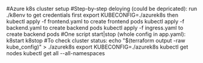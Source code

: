 #Azure k8s cluster setup
#Step-by-step deloying (could be depricated):
run ./k8env to get credentials first
export KUBECONFIG=./azurek8s
then kubectl apply -f frontend.yaml to create frontend pods
     kubectl apply -f backend.yaml to create backend pods
     kubectl apply -f ingress.yaml to create backend pods
#One script start|stop (whole config in app.yaml):
k8start
k8stop
#To check cluster status:
    echo "$(terraform output -raw kube_config)" > ./azurek8s
    export KUBECONFIG=./azurek8s
    kubectl get nodes
    kubectl get all --all-namespaces 